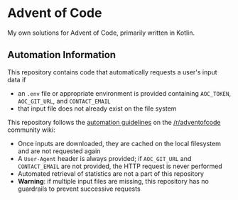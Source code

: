 # Advent of Code

My own solutions for Advent of Code, primarily written in Kotlin.

## Automation Information

This repository contains code that automatically requests a user's input data if
* an `.env` file or appropriate environment is provided containing `AOC_TOKEN`, `AOC_GIT_URL`, and 
  `CONTACT_EMAIL`
* that input file does not already exist on the file system

This repository follows the [automation guidelines](https://www.reddit.com/r/adventofcode/wiki/faqs/automation)
on the [/r/adventofcode](https://www.reddit.com/r/adventofcode/) community wiki:
* Once inputs are downloaded, they are cached on the local filesystem and are not requested again
* A `User-Agent` header is always provided; if `AOC_GIT_URL` and `CONTACT_EMAIL` are not provided,
  the HTTP request is never performed
* Automated retrieval of statistics are not a part of this repository
* **Warning**: if multiple input files are missing, this repository has no guardrails to prevent 
  successive requests
